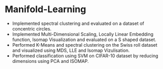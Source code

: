 # Manifold-Learning

- Implemented spectral clustering and evaluated on a dataset of concentric circles.
- Implemented Multi-Dimensional Scaling, Locally Linear Embedding function, Isomap Visualization and evaluated on a S shaped dataset.
- Performed K-Means and spectral clustering on the Swiss roll dataset and visualized using MDS, LLE and Isomap Vizulisation.
- Performed classification using SVM on CIFAR-10 dataset by reducing dimensions using PCA and ISOMAP.
